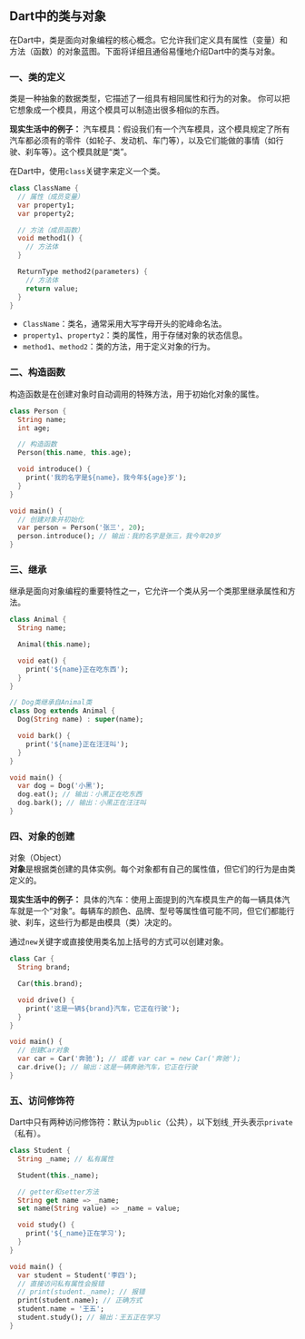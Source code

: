 ## Dart中的类与对象

在Dart中，类是面向对象编程的核心概念。它允许我们定义具有属性（变量）和方法（函数）的对象蓝图。下面将详细且通俗易懂地介绍Dart中的类与对象。

### 一、类的定义

类是一种抽象的数据类型，它描述了一组具有相同属性和行为的对象。
你可以把它想象成一个模具，用这个模具可以制造出很多相似的东西。

**现实生活中的例子：**
汽车模具：假设我们有一个汽车模具，这个模具规定了所有汽车都必须有的零件（如轮子、发动机、车门等），以及它们能做的事情（如行驶、刹车等）。这个模具就是“类”。

在Dart中，使用`class`关键字来定义一个类。

```dart
class ClassName {
  // 属性（成员变量）
  var property1;
  var property2;

  // 方法（成员函数）
  void method1() {
    // 方法体
  }

  ReturnType method2(parameters) {
    // 方法体
    return value;
  }
}
```

- `ClassName`：类名，通常采用大写字母开头的驼峰命名法。
- `property1`、`property2`：类的属性，用于存储对象的状态信息。
- `method1`、`method2`：类的方法，用于定义对象的行为。

### 二、构造函数

构造函数是在创建对象时自动调用的特殊方法，用于初始化对象的属性。

```dart
class Person {
  String name;
  int age;

  // 构造函数
  Person(this.name, this.age);

  void introduce() {
    print('我的名字是${name}，我今年${age}岁');
  }
}

void main() {
  // 创建对象并初始化
  var person = Person('张三', 20);
  person.introduce(); // 输出：我的名字是张三，我今年20岁
}
```

### 三、继承

继承是面向对象编程的重要特性之一，它允许一个类从另一个类那里继承属性和方法。

```dart
class Animal {
  String name;

  Animal(this.name);

  void eat() {
    print('${name}正在吃东西');
  }
}

// Dog类继承自Animal类
class Dog extends Animal {
  Dog(String name) : super(name);

  void bark() {
    print('${name}正在汪汪叫');
  }
}

void main() {
  var dog = Dog('小黑');
  dog.eat(); // 输出：小黑正在吃东西
  dog.bark(); // 输出：小黑正在汪汪叫
}
```

### 四、对象的创建
对象（Object）   
**对象**是根据类创建的具体实例。每个对象都有自己的属性值，但它们的行为是由类定义的。

**现实生活中的例子：**
具体的汽车：使用上面提到的汽车模具生产的每一辆具体汽车就是一个“对象”。每辆车的颜色、品牌、型号等属性值可能不同，但它们都能行驶、刹车，这些行为都是由模具（类）决定的。

通过`new`关键字或直接使用类名加上括号的方式可以创建对象。

```dart
class Car {
  String brand;

  Car(this.brand);

  void drive() {
    print('这是一辆${brand}汽车，它正在行驶');
  }
}

void main() {
  // 创建Car对象
  var car = Car('奔驰'); // 或者 var car = new Car('奔驰');
  car.drive(); // 输出：这是一辆奔驰汽车，它正在行驶
}
```

### 五、访问修饰符

Dart中只有两种访问修饰符：默认为`public`（公共），以下划线`_`开头表示`private`（私有）。

```dart
class Student {
  String _name; // 私有属性

  Student(this._name);

  // getter和setter方法
  String get name => _name;
  set name(String value) => _name = value;

  void study() {
    print('${_name}正在学习');
  }
}

void main() {
  var student = Student('李四');
  // 直接访问私有属性会报错
  // print(student._name); // 报错
  print(student.name); // 正确方式
  student.name = '王五';
  student.study(); // 输出：王五正在学习
}
```



